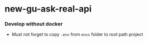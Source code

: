 # new-gu-ask-real-api

### Develop without docker
* Must not forget to copy `.env` from `envs` folder to root path project

